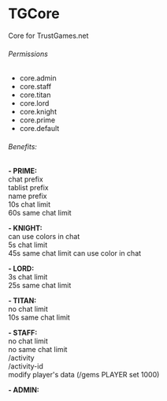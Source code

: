 # TGCore
Core for TrustGames.net

###### Permissions
- core.admin
- core.staff
- core.titan
- core.lord
- core.knight
- core.prime
- core.default

###### Benefits:
__- PRIME:__  
chat prefix  
tablist prefix  
name prefix  
10s chat limit  
60s same chat limit  

__- KNIGHT:__  
can use colors in chat  
5s chat limit  
45s same chat limit
can use color in chat

__- LORD:__  
3s chat limit  
25s same chat limit  

__- TITAN:__  
no chat limit  
10s same chat limit  

__- STAFF:__  
no chat limit  
no same chat limit  
/activity  
/activity-id  
modify player's data (/gems PLAYER set 1000)

__- ADMIN:__  

